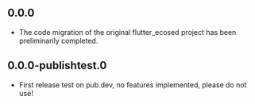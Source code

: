 ## 0.0.0
* The code migration of the original flutter_ecosed project has been preliminarily completed.

## 0.0.0-publishtest.0
* First release test on pub.dev, no features implemented, please do not use!
